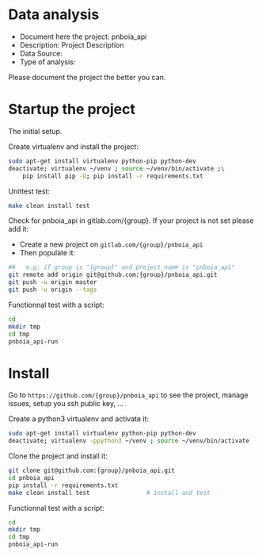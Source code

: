 # Data analysis
- Document here the project: pnboia_api
- Description: Project Description
- Data Source:
- Type of analysis:

Please document the project the better you can.

# Startup the project

The initial setup.

Create virtualenv and install the project:
```bash
sudo apt-get install virtualenv python-pip python-dev
deactivate; virtualenv ~/venv ; source ~/venv/bin/activate ;\
    pip install pip -U; pip install -r requirements.txt
```

Unittest test:
```bash
make clean install test
```

Check for pnboia_api in gitlab.com/{group}.
If your project is not set please add it:

- Create a new project on `gitlab.com/{group}/pnboia_api`
- Then populate it:

```bash
##   e.g. if group is "{group}" and project_name is "pnboia_api"
git remote add origin git@github.com:{group}/pnboia_api.git
git push -u origin master
git push -u origin --tags
```

Functionnal test with a script:

```bash
cd
mkdir tmp
cd tmp
pnboia_api-run
```

# Install

Go to `https://github.com/{group}/pnboia_api` to see the project, manage issues,
setup you ssh public key, ...

Create a python3 virtualenv and activate it:

```bash
sudo apt-get install virtualenv python-pip python-dev
deactivate; virtualenv -ppython3 ~/venv ; source ~/venv/bin/activate
```

Clone the project and install it:

```bash
git clone git@github.com:{group}/pnboia_api.git
cd pnboia_api
pip install -r requirements.txt
make clean install test                # install and test
```
Functionnal test with a script:

```bash
cd
mkdir tmp
cd tmp
pnboia_api-run
```
